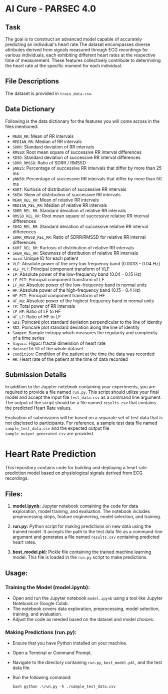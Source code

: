 # AI Cure - PARSEC 4.0


## Task
The goal is to construct an advanced model capable of accurately predicting an individual's heart rate.The dataset encompasses diverse attributes derived from signals measured through ECG recordings for various individuals, each exhibiting different heart rates at the respective time of measurement. These features collectively contribute to determining the heart rate at the specific moment for each individual.

## File Descriptions

The dataset is provided in `train_data.csv`.  

## Data Dictionary

Following is the data dictionary for the features you will come across in the files mentioned:

- `MEAN_RR`: Mean of RR intervals
- `MEDIAN_RR`: Median of RR intervals
- `SDRR`: Standard deviation of RR intervals
- `RMSSD`: Root mean square of successive RR interval differences
- `SDSD`: Standard deviation of successive RR interval differences
- `SDRR_RMSSD`: Ratio of SDRR / RMSSD
- `pNN25`: Percentage of successive RR intervals that differ by more than 25 ms
- `pNN50`: Percentage of successive RR intervals that differ by more than 50 ms
- `KURT`: Kurtosis of distribution of successive RR intervals
- `SKEW`: Skew of distribution of successive RR intervals
- `MEAN_REL_RR`: Mean of relative RR intervals
- `MEDIAN_REL_RR`: Median of relative RR intervals
- `SDRR_REL_RR`: Standard deviation of relative RR intervals
- `RMSSD_REL_RR`: Root mean square of successive relative RR interval differences
- `SDSD_REL_RR`: Standard deviation of successive relative RR interval differences
- `SDRR_RMSSD_REL_RR`: Ratio of SDRR/RMSSD for relative RR interval differences
- `KURT_REL_RR`: Kurtosis of distribution of relative RR intervals
- `SKEW_REL_RR`: Skewness of distribution of relative RR intervals
- `uuid`: Unique ID for each patient
- `VLF`: Absolute power of the very low frequency band (0.0033 - 0.04 Hz)
- `VLF_PCT`: Principal component transform of VLF
- `LF`: Absolute power of the low-frequency band (0.04 - 0.15 Hz)
- `LF_PCT`: Principal component transform of LF
- `LF_NU`: Absolute power of the low-frequency band in normal units
- `HF`: Absolute power of the high-frequency band (0.15 - 0.4 Hz)
- `HF_PCT`: Principal component transform of HF
- `HF_NU`: Absolute power of the highest frequency band in normal units
- `TP`: Total power of RR intervals
- `LF_HF`: Ratio of LF to HF
- `HF_LF`: Ratio of HF to LF
- `SD1`: Poincaré plot standard deviation perpendicular to the line of identity
- `SD2`: Poincaré plot standard deviation along the line of identity
- `Sampen`: Sample entropy which measures the regularity and complexity of a time series
- `higuci`: Higuci fractal dimension of heart rate
- `datasetId`: ID of the whole dataset
- `condition`: Condition of the patient at the time the data was recorded
- `HR`: Heart rate of the patient at the time of data recorded

## Submission Details
In addition to the Jupyter notebook containing your experiments, you are required to provide a file named `run.py`. This script should utilize your final model and accept the input file `test_data.csv` as a command line argument. The output of the script should be a file named `results.csv` that contains the predicted Heart Rate values.

Evaluation of submissions will be based on a separate set of test data that is not disclosed to participants. For reference, a sample test data file named `sample_test_data.csv` and the expected output file `sample_output_generated.csv` are provided.


# Heart Rate Prediction

This repository contains code for building and deploying a heart rate prediction model based on physiological signals derived from ECG recordings.

## Files:

1. **model.ipynb:** Jupyter notebook containing the code for data exploration, model training, and evaluation. The notebook includes preprocessing steps, feature engineering, model selection, and training.

2. **run.py:** Python script for making predictions on new data using the trained model. It accepts the path to the test data file as a command-line argument and generates a file named `results.csv` containing predicted heart rates. 

3. **best_model.pkl:** Pickle file containing the trained machine learning model. This file is loaded in the `run.py` script to make predictions.

## Usage:

### Training the Model (model.ipynb):

- Open and run the Jupyter notebook `model.ipynb` using a tool like Jupyter Notebook or Google Colab.
- The notebook covers data exploration, preprocessing, model selection, training, and evaluation.
- Adjust the code as needed based on the dataset and model choices.

### Making Predictions (run.py):

- Ensure that you have Python installed on your machine.
- Open a Terminal or Command Prompt.
- Navigate to the directory containing `run.py`, `best_model.pkl`, and the test data file.
- Run the following command:

  ```bash python .\run.py -h ./sample_test_data.csv```

